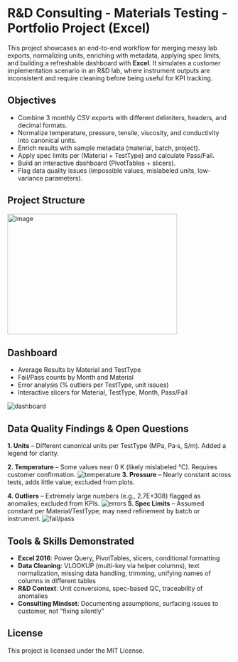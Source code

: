 # R&D Consulting - Materials Testing - Portfolio Project (Excel)

This project showcases an end-to-end workflow for merging messy lab exports, normalizing units, enriching with metadata, applying spec limits, and building a refreshable dashboard with **Excel**.
It simulates a customer implementation scenario in an R&D lab, where instrument outputs are inconsistent and require cleaning before being useful for KPI tracking.


## Objectives

- Combine 3 monthly CSV exports with different delimiters, headers, and decimal formats.
- Normalize temperature, pressure, tensile, viscosity, and conductivity into canonical units.
- Enrich results with sample metadata (material, batch, project).
- Apply spec limits per (Material + TestType) and calculate Pass/Fail.
- Build an interactive dashboard (PivotTables + slicers).
- Flag data quality issues (impossible values, mislabeled units, low-variance parameters).


## Project Structure

<img width="382" height="271" alt="image" src="https://github.com/user-attachments/assets/f6b87c76-a614-4079-a122-03441b1760bd" />


## Dashboard

- Average Results by Material and TestType
- Fail/Pass counts by Month and Material
- Error analysis (% outliers per TestType, unit issues)
- Interactive slicers for Material, TestType, Month, Pass/Fail

![dashboard](https://github.com/IzaKam13/Portfolio-2_Materials-Testing_Excel-Python/blob/main/docs/Dashboard.png)


## Data Quality Findings & Open Questions

**1. Units** – Different canonical units per TestType (MPa, Pa·s, S/m). Added a legend for clarity.

**2. Temperature** – Some values near 0 K (likely mislabeled °C). Requires customer confirmation.
![temperature](https://github.com/IzaKam13/Portfolio-2_Consulting_Materials-Testing_Excel-Python/blob/main/docs/Temperature_Errors_Analysis.png)
**3. Pressure** – Nearly constant across tests, adds little value; excluded from plots.

**4. Outliers** – Extremely large numbers (e.g., 2.7E+308) flagged as anomalies; excluded from KPIs.
![errors](https://github.com/IzaKam13/Portfolio-2_Consulting_Materials-Testing_Excel-Python/blob/main/docs/Results_Errors_Analysis.png)
**5. Spec Limits** – Assumed constant per Material/TestType; may need refinement by batch or instrument.
![fail/pass](https://github.com/IzaKam13/Portfolio-2_Consulting_Materials-Testing_Excel-Python/blob/main/docs/Fail-pass_SpecLimits_analysis.png)

## Tools & Skills Demonstrated

- **Excel 2016**: Power Query, PivotTables, slicers, conditional formatting
- **Data Cleaning**: VLOOKUP (multi-key via helper columns), text normalization, missing data handling, trimming, unifying names of columns in different tables
- **R&D Context**: Unit conversions, spec-based QC, traceability of anomalies
- **Consulting Mindset**: Documenting assumptions, surfacing issues to customer, not “fixing silently”


## License

This project is licensed under the MIT License.
